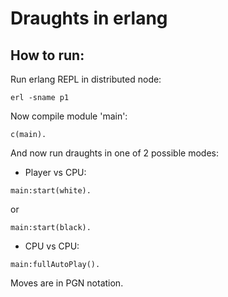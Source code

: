 Draughts in erlang
===========================================
## How to run:
Run erlang REPL in distributed node:
```
erl -sname p1
```
Now compile module 'main':
```
c(main).
```
And now run draughts in one of 2 possible modes:

* Player vs CPU:
```
main:start(white).
```
or
```
main:start(black).
```

* CPU vs CPU:
```
main:fullAutoPlay().
```

Moves are in PGN notation.
